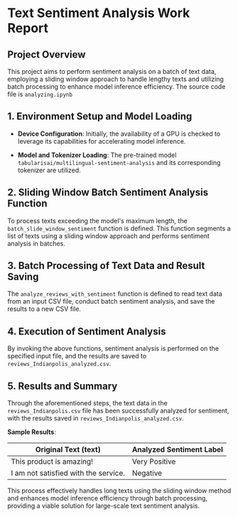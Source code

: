 # Text Sentiment Analysis Work Report

## Project Overview

This project aims to perform sentiment analysis on a batch of text data, employing a sliding window approach to handle lengthy texts and utilizing batch processing to enhance model inference efficiency. The source code file is `analyzing.ipynb`

## 1. Environment Setup and Model Loading

- **Device Configuration**: Initially, the availability of a GPU is checked to leverage its capabilities for accelerating model inference.

- **Model and Tokenizer Loading**: The pre-trained model `tabularisai/multilingual-sentiment-analysis` and its corresponding tokenizer are utilized.

## 2. Sliding Window Batch Sentiment Analysis Function

To process texts exceeding the model's maximum length, the `batch_slide_window_sentiment` function is defined. This function segments a list of texts using a sliding window approach and performs sentiment analysis in batches.

## 3. Batch Processing of Text Data and Result Saving

The `analyze_reviews_with_sentiment` function is defined to read text data from an input CSV file, conduct batch sentiment analysis, and save the results to a new CSV file.

## 4. Execution of Sentiment Analysis

By invoking the above functions, sentiment analysis is performed on the specified input file, and the results are saved to `reviews_Indianpolis_analyzed.csv`.

## 5. Results and Summary

Through the aforementioned steps, the text data in the `reviews_Indianpolis.csv` file has been successfully analyzed for sentiment, with the results saved in `reviews_Indianpolis_analyzed.csv`.

**Sample Results**:

| Original Text (text)           | Analyzed Sentiment Label |
|--------------------------------|--------------------------|
| This product is amazing!       | Very Positive            |
| I am not satisfied with the service. | Negative                |

This process effectively handles long texts using the sliding window method and enhances model inference efficiency through batch processing, providing a viable solution for large-scale text sentiment analysis.